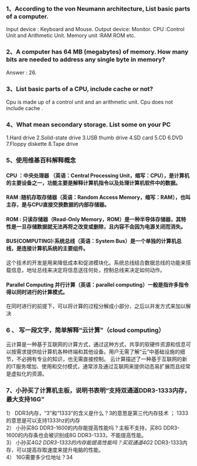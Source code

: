 ### 1、According to the von Neumann architecture, List basic parts of a computer.
Input device : Keyboard and Mouse.
Output device: Monitor.
CPU :Control Unit and Arithmetic Unit.
Memory unit :RAM ROM etc.
### 2、A computer has 64 MB (megabytes) of memory. How many bits are needed to address any single byte in memory?
Answer : 26. 
### 3、List basic parts of a CPU, include cache or not?
Cpu is made up of a control unit and an arithmetic unit. Cpu does not include cache .
### 4、What mean secondary storage. List some on your PC
1.Hard drive
2.Solid-state drive
3.USB thumb drive
4.SD card
5.CD
6.DVD
7.Floppy diskette
8.Tape drive
### 5、使用维基百科解释概念
#### CPU ：中央处理器 （英语：Central Processing Unit，缩写：CPU），是计算机的主要设备之一，功能主要是解释计算机指令以及处理计算机软件中的数据。
#### RAM :随机存取存储器（英语：Random Access Memory，缩写：RAM），也叫主存，是与CPU直接交换数据的内部存储器。
#### ROM : 只读存储器（Read-Only Memory，ROM）是一种半导体存储器，其特性是一旦存储数据就无法再将之改变或删除，且内容不会因为电源关闭而消失。
#### BUS(COMPUTING):系统总线（英语：System Bus）是一个单独的计算机总线，是连接计算机系统的主要组件。
这个技术的开发是用来降低成本和促进模块化。系统总线结合数据总线的功能来搭载信息，地址总线来决定将信息送往何处，控制总线来决定如何动作。
#### Parallel Computing 并行计算（英语：parallel computing）一般是指许多指令得以同时进行的计算模式。
在同时进行的前提下，可以将计算的过程分解成小部分，之后以并发方式来加以解决
### 6 、 写一段文字，简单解释“云计算”（cloud computing）
云计算是一种基于互联网的计算方式，通过这种方式，共享的软硬件资源和信息可以按需求提供给计算机各种终端和其他设备。用户无需了解“云”中基础设施的细节，不必拥有专业的知识，也无需直接控制。
云计算描述了一种基于互联网的新的IT服务增加、使用和交付模式，通常涉及通过互联网来提供动态易扩展而且经常是虚拟化的资源。
### 7、小孙买了计算机主板，说明书表明“支持双通道DDR3-1333内存，最大支持16G”
1） DDR3内存，“3”和“1333”的含义是什么？3的意思是第三代内存技术 ； 1333的意思是可以支持1333hz的内存  
2） 小孙买8G DDR3-1600的内存能提高性能吗？主板不支持，买8G DDR3-1600的内存条也会被识别成8G DDR3-1333，不能提高性能。  
3） 小孙买4G*2 DDR3-1333的内存能提高性能吗？买双通道4G*2 DDR3-1333内存，可以提高存取速度来提升电脑的性能。   
4） 16G需要多少位地址？34   
